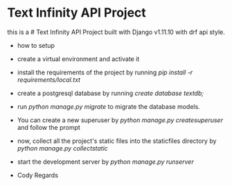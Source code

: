 # Text Infinity API Project
this is a # Text Infinity API Project built with Django v1.11.10 with drf api style.
* how to setup
* create a virtual environment and activate it
* install the requirements of the project by running *pip install -r requirements/local.txt*
* create a postgresql database by running *create database textdb;*
* run *python manage.py migrate* to migrate the database models.
* You can create a new superuser by *python manage.py createsuperuser* and follow the prompt
* now, collect all the project's static files into the staticfiles directory by *python manage.py collectstatic*
* start the development server by *python manage.py runserver*

* Cody Regards
